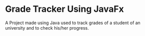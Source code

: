 # Grade Tracker Using JavaFx
A Project made using Java used to track grades of a student of an university and to check his/her progress.
